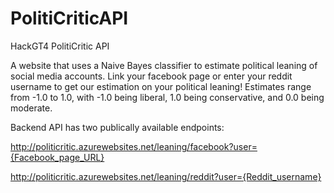 # PolitiCriticAPI
HackGT4 PolitiCritic API

A website that uses a Naive Bayes classifier to estimate political leaning of social media accounts. Link your facebook page or enter your reddit username to get our estimation on your political leaning! Estimates range from -1.0 to 1.0, with -1.0 being liberal, 1.0 being conservative, and 0.0 being moderate.

Backend API has two publically available endpoints:

http://politicritic.azurewebsites.net/leaning/facebook?user={Facebook_page_URL}

http://politicritic.azurewebsites.net/leaning/reddit?user={Reddit_username}
